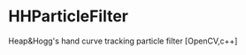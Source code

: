 HHParticleFilter
================

Heap&amp;Hogg's hand curve tracking particle filter [OpenCV,c++]

